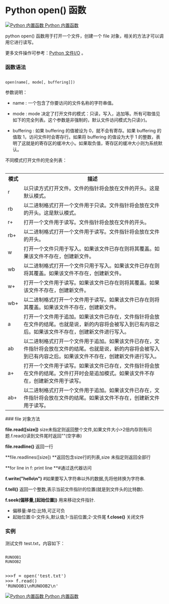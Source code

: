 Python open() 函数
================

 [![Python 内置函数](../images/up.gif)
 Python 内置函数](python-built-in-functions.html)


 python open() 函数用于打开一个文件，创建一个 file 对象，相关的方法才可以调用它进行读写。

 更多文件操作可参考：[Python 文件I/O](python-files-io.html)
。

 ### 函数语法

 
```

open(name[, mode[, buffering]])

```

  参数说明：

  * name : 一个包含了你要访问的文件名称的字符串值。


 * mode : mode 决定了打开文件的模式：只读，写入，追加等。所有可取值见如下的完全列表。这个参数是非强制的，默认文件访问模式为只读(r)。


 * buffering : 如果 buffering 的值被设为 0，就不会有寄存。如果 buffering 的值取 1，访问文件时会寄存行。如果将 buffering 的值设为大于 1 的整数，表明了这就是的寄存区的缓冲大小。如果取负值，寄存区的缓冲大小则为系统默认。


  不同模式打开文件的完全列表：

 
<table>


</table>

<table>
<tbody><tr><th style="width:10%">模式</th><th>描述</th></tr>
<tr><td>r</td><td>以只读方式打开文件。文件的指针将会放在文件的开头。这是默认模式。</td></tr>
<tr><td>rb</td><td>以二进制格式打开一个文件用于只读。文件指针将会放在文件的开头。这是默认模式。</td></tr>
<tr><td>r+</td><td>打开一个文件用于读写。文件指针将会放在文件的开头。</td></tr>
<tr><td>rb+</td><td>以二进制格式打开一个文件用于读写。文件指针将会放在文件的开头。</td></tr>
<tr><td>w</td><td>打开一个文件只用于写入。如果该文件已存在则将其覆盖。如果该文件不存在，创建新文件。</td></tr>
<tr><td>wb</td><td>以二进制格式打开一个文件只用于写入。如果该文件已存在则将其覆盖。如果该文件不存在，创建新文件。</td></tr>
<tr><td>w+</td><td>打开一个文件用于读写。如果该文件已存在则将其覆盖。如果该文件不存在，创建新文件。</td></tr>
<tr><td>wb+</td><td>以二进制格式打开一个文件用于读写。如果该文件已存在则将其覆盖。如果该文件不存在，创建新文件。</td></tr>
<tr><td>a</td><td>打开一个文件用于追加。如果该文件已存在，文件指针将会放在文件的结尾。也就是说，新的内容将会被写入到已有内容之后。如果该文件不存在，创建新文件进行写入。</td></tr>
<tr><td>ab</td><td>以二进制格式打开一个文件用于追加。如果该文件已存在，文件指针将会放在文件的结尾。也就是说，新的内容将会被写入到已有内容之后。如果该文件不存在，创建新文件进行写入。</td></tr>
<tr><td>a+</td><td>打开一个文件用于读写。如果该文件已存在，文件指针将会放在文件的结尾。文件打开时会是追加模式。如果该文件不存在，创建新文件用于读写。</td></tr>
<tr><td>ab+</td><td>以二进制格式打开一个文件用于追加。如果该文件已存在，文件指针将会放在文件的结尾。如果该文件不存在，创建新文件用于读写。</td></tr>
</tbody>
</table>
 ### file 对象方法

 **file.read([size])** size未指定则返回整个文件,如果文件大小>2倍内存则有问题.f.read()读到文件尾时返回""(空字串) 

 **file.readline()** 返回一行

 **file.readlines([size]) **返回包含size行的列表,size 未指定则返回全部行

 **for line in f: print line **#通过迭代器访问

 **f.write("hello\n")** #如果要写入字符串以外的数据,先将他转换为字符串.

 **f.tell()** 返回一个整数,表示当前文件指针的位置(就是到文件头的比特数).

 **f.seek(偏移量,[起始位置])** 用来移动文件指针.

 *  偏移量:单位:比特,可正可负
*  起始位置:0-文件头,默认值;1-当前位置;2-文件尾
  **f.close()** 关闭文件

 ### 实例

 测试文件 test.txt，内容如下：

 
```

RUNOOB1
RUNOOB2

```

  <pre>

>>>f = open('test.txt')
>>> f.read()
'RUNOOB1\nRUNOOB2\n'
</pre>

 [![Python 内置函数](../images/up.gif)
 Python 内置函数](python-built-in-functions.html)


